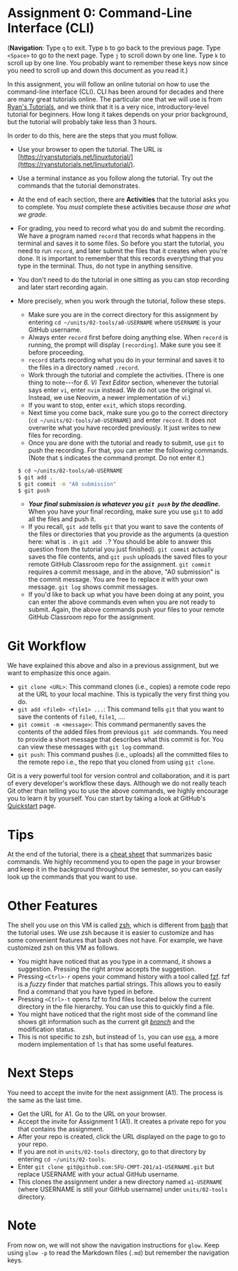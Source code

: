# Assignment 0: Command-Line Interface (CLI)

(**Navigation**: Type `q` to exit. Type `b` to go back to the previous page. Type `<Space>` to go to
the next page. Type `j` to scroll down by one line. Type `k` to scroll up by one line. You probably
want to remember these keys now since you need to scroll up and down this document as you read it.)

In this assignment, you will follow an online tutorial on how to use the command-line interface
(CLI). CLI has been around for decades and there are many great tutorials online. The particular one
that we will use is from [Ryan's Tutorials](https://ryanstutorials.net/), and we think that it is a
very nice, introductory-level tutorial for beginners. How long it takes depends on your prior
background, but the tutorial will probably take less than 3 hours.

In order to do this, here are the steps that you must follow.

* Use your browser to open the tutorial. The URL is
  [https://ryanstutorials.net/linuxtutorial/](https://ryanstutorials.net/linuxtutorial/).
* Use a terminal instance as you follow along the tutorial. Try out the commands that the tutorial
  demonstrates.
* At the end of each section, there are **Activities** that the tutorial asks you to complete. You
  *must* complete these activities because *those are what we grade*.
* For grading, you need to record what you do and submit the recording. We have a program named
  `record` that records what happens in the terminal and saves it to some files. So before you start
  the tutorial, you need to run `record`, and later submit the files that it creates when you're
  done. It is important to remember that this records everything that you type in the terminal.
  Thus, do not type in anything sensitive.
* You don't need to do the tutorial in one sitting as you can stop recording and later start
  recording again.
* More precisely, when you work through the tutorial, follow these steps.
    * Make sure you are in the correct directory for this assignment by entering `cd
      ~/units/02-tools/a0-USERNAME` where `USERNAME` is your GitHub username.
    * Always enter `record` first before doing anything else. When `record` is running, the prompt
      will display `[recording]`. Make sure you see it before proceeding.
    * `record` starts recording what you do in your terminal and saves it to the files in a
      directory named `.record`.
    * Work through the tutorial and complete the activities. (There is one thing to note---for *6.
      Vi Text Editor* section, whenever the tutorial says enter `vi`, enter `nvim` instead. We do
      not use the original vi. Instead, we use Neovim, a newer implementation of vi.)
    * If you want to stop, enter `exit`, which stops recording.
    * Next time you come back, make sure you go to the correct directory (`cd
      ~/units/02-tools/a0-USERNAME`)
      and enter `record`. It does not overwrite what you have recorded previously. It just writes to
      new files for recording.
    * Once you are done with the tutorial and ready to submit, use `git` to push the recording. For
      that, you can enter the following commands. (Note that `$` indicates the command prompt. Do
      not enter it.)

    ```bash
    $ cd ~/units/02-tools/a0-USERNAME
    $ git add .
    $ git commit -m "A0 submission"
    $ git push
    ```

    * ***Your final submission is whatever you `git push` by the deadline.*** When you have your
      final recording, make sure you use `git` to add all the files and push it.
    * If you recall, `git add` tells `git` that you want to save the contents of the files or
      directories that you provide as the arguments (a question here: what is `.` in `git add .`?
      You should be able to answer this question from the tutorial you just finished). `git commit`
      actually saves the file contents, and `git push` uploads the saved files to your remote GitHub
      Classroom repo for the assignment. `git commit` requires a commit message, and in the above,
      "A0 submission" is the commit message. You are free to replace it with your own message. `git
      log` shows commit messages.
    * If you'd like to back up what you have been doing at any point, you can enter the above
      commands even when you are not ready to submit. Again, the above commands push your files to
      your remote GitHub Classroom repo for the assignment.

# Git Workflow

We have explained this above and also in a previous assignment, but we want to emphasize this once
again.

* `git clone <URL>`: This command clones (i.e., copies) a remote code repo at the URL to your local
  machine. This is typically the very first thing you do.
* `git add <file0> <file1> ...`: This command tells `git` that you want to save the contents of
  `file0`, `file1`, ....
* `git commit -m <message>`: This command permanently saves the contents of the added files from
  previous `git add` commands. You need to provide a short message that describes what this commit
  is for. You can view these messages with `git log` command.
* `git push`: This command pushes (i.e., uploads) all the committed files to the remote repo i.e.,
  the repo that you cloned from using `git clone`.

Git is a very powerful tool for version control and collaboration, and it is part of every
developer's workflow these days. Although we do not really teach Git other than telling you to use
the above commands, we highly encourage you to learn it by yourself. You can start by taking a look
at GitHub's [Quickstart](https://docs.github.com/en/get-started/quickstart) page.

# Tips

At the end of the tutorial, there is a [cheat
sheet](https://ryanstutorials.net/linuxtutorial/cheatsheet.php) that summarizes basic commands. We
highly recommend you to open the page in your browser and keep it in the background throughout the
semester, so you can easily look up the commands that you want to use.

# Other Features

The shell you use on this VM is called [zsh](https://www.zsh.org/), which is different from
[bash](https://www.gnu.org/software/bash/) that the tutorial uses. We use zsh because it is easier
to customize and has some convenient features that bash does not have. For example, we have
customized zsh on this VM as follows.

* You might have noticed that as you type in a command, it shows a suggestion. Pressing the right
  arrow accepts the suggestion.
* Pressing `<Ctrl>-r` opens your command history with a tool called
  [fzf](https://github.com/junegunn/fzf). fzf is a *fuzzy* finder that matches partial strings. This
  allows you to easily find a command that you have typed in before.
* Pressing `<Ctrl>-t` opens fzf to find files located below the current directory in the file
  hierarchy. You can use this to quickly find a file.
* You might have noticed that the right most side of the command line shows git information such as
  the current git [*branch*](https://shorturl.at/dmt24) and the modification status.
* This is not specific to zsh, but instead of `ls`, you can use
  [`exa`](https://github.com/ogham/exa), a more modern implementation of `ls` that has some useful
  features.

# Next Steps

You need to accept the invite for the next assignment (A1). The process is the same as the last time.

* Get the URL for A1. Go to the URL on your browser.
* Accept the invite for Assignment 1 (A1). It creates a private repo for you that contains the
  assignment.
* After your repo is created, click the URL displayed on the page to go to your repo.
* If you are not in `units/02-tools` directory, go to that directory by entering `cd
  ~/units/02-tools`.
* Enter `git clone git@github.com:SFU-CMPT-201/a1-USERNAME.git` but replace USERNAME with your
  actual GitHub username.
* This clones the assignment under a new directory named `a1-USERNAME` (where USERNAME is still your
  GitHub username) under `units/02-tools` directory.

# Note

From now on, we will not show the navigation instructions for `glow`. Keep using `glow -p` to read
the Markdown files (`.md`) but remember the navigation keys.

